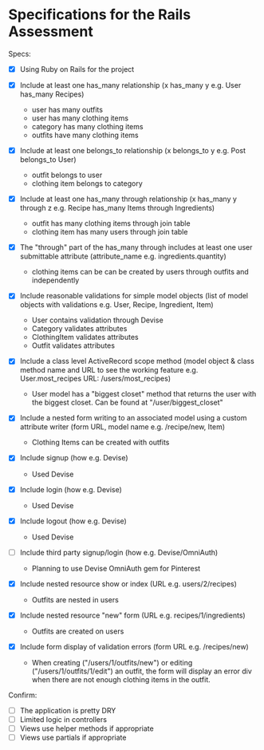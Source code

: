 # Specifications for the Rails Assessment

Specs:
- [x] Using Ruby on Rails for the project

- [x] Include at least one has_many relationship (x has_many y e.g. User has_many Recipes)
    - user has many outfits
    - user has many clothing items
    - category has many clothing items
    - outfits have many clothing items

- [x] Include at least one belongs_to relationship (x belongs_to y e.g. Post belongs_to User)
    - outfit belongs to user
    - clothing item belongs to category

- [x] Include at least one has_many through relationship (x has_many y through z e.g. Recipe has_many Items through Ingredients)
    - outfit has many clothing items through join table
    - clothing item has many users through join table

- [x] The "through" part of the has_many through includes at least one user submittable attribute (attribute_name e.g. ingredients.quantity)
    - clothing items can be can be created by users through outfits and independently

- [x] Include reasonable validations for simple model objects (list of model objects with validations e.g. User, Recipe, Ingredient, Item)
    - User contains validation through Devise
    - Category validates attributes
    - ClothingItem validates attributes
    - Outfit validates attributes

- [x] Include a class level ActiveRecord scope method (model object & class method name and URL to see the working feature e.g. User.most_recipes URL: /users/most_recipes)
    - User model has a "biggest closet" method that returns the user with the biggest closet. Can be found at "/user/biggest_closet"

- [x] Include a nested form writing to an associated model using a custom attribute writer (form URL, model name e.g. /recipe/new, Item)
    - Clothing Items can be created with outfits

- [x] Include signup (how e.g. Devise)
    - Used Devise

- [x] Include login (how e.g. Devise)
    - Used Devise

- [x] Include logout (how e.g. Devise)
    - Used Devise

- [ ] Include third party signup/login (how e.g. Devise/OmniAuth)
    - Planning to use Devise OmniAuth gem for Pinterest

- [x] Include nested resource show or index (URL e.g. users/2/recipes)
    - Outfits are nested in users

- [x] Include nested resource "new" form (URL e.g. recipes/1/ingredients)
    - Outfits are created on users

- [x] Include form display of validation errors (form URL e.g. /recipes/new)
    - When creating ("/users/1/outfits/new") or editing ("/users/1/outfits/1/edit") an outfit, the form will display an error div when there are not enough clothing items in the outfit.

Confirm:
- [ ] The application is pretty DRY
- [ ] Limited logic in controllers
- [ ] Views use helper methods if appropriate
- [ ] Views use partials if appropriate
